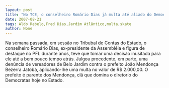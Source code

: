 ```yaml
---
layout: post
title: "No TCE, o conselheiro Romário Dias já multa até aliado do Democratas e ainda mais de Belo Jardim"
date: 2007-08-21
tags: Aldo Rebelo,Fred Dias,Jardim Atlântico,multa,skate
author: None
---
```

Na semana passada, em sess&atilde;o no Tribubal de Contas do Estado, o conselheiro Rom&aacute;rio Dias, ex-presidente da Assembl&eacute;ia e figura de destaque no PFL durante anos, teve que tomar uma decis&atilde;o inusitada para ele at&eacute; a bem pouco tempo atr&aacute;s. Julgou procedente, em parte, uma den&uacute;ncia de vereadores de Belo Jardim contra o prefeito Jo&atilde;o Mendon&ccedil;a Bezerra Jatob&aacute;, aplicando-lhe uma multa no valor de R$ 2.000,00. O prefeito &eacute; parente dos&nbsp;Mendon&ccedil;a, cl&atilde; que domina o diretorio do Democratas hoje no Estado.
&nbsp; 